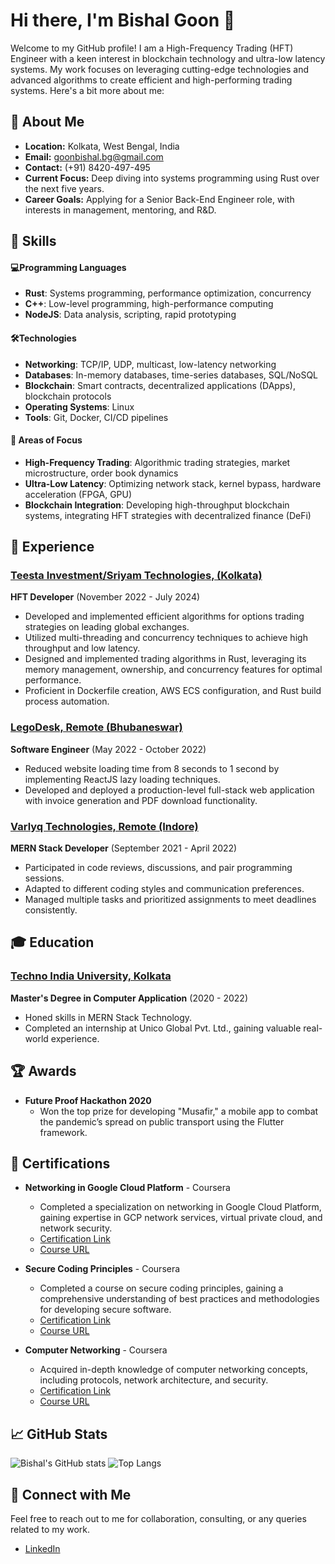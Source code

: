 # Hi there, I'm Bishal Goon 👋

Welcome to my GitHub profile! I am a High-Frequency Trading (HFT) Engineer with a keen interest in blockchain technology and ultra-low latency systems. My work focuses on leveraging cutting-edge technologies and advanced algorithms to create efficient and high-performing trading systems. Here's a bit more about me:

## 🌟 About Me

- **Location:** Kolkata, West Bengal, India
- **Email:** goonbishal.bg@gmail.com
- **Contact:** (+91) 8420-497-495
- **Current Focus:** Deep diving into systems programming using Rust over the next five years.
- **Career Goals:** Applying for a Senior Back-End Engineer role, with interests in management, mentoring, and R&D.

## 🚀 Skills

<!-- - **Programming Languages:** Rust, C, C++, JavaScript (ReactJS, Node.js)
- **High-Performance Computing:** Multi-threading, Concurrency, Low Latency Systems
- **Web Development:** MERN Stack (MongoDB, Express.js, ReactJS, Node.js), Next JS, Tailwind CSS
- **Tools & Technologies:** Docker, AWS ECS, AWS VPC Networking, Git, CI/CD -->
#### 💻Programming Languages
- **Rust**: Systems programming, performance optimization, concurrency
- **C++**: Low-level programming, high-performance computing
- **NodeJS**: Data analysis, scripting, rapid prototyping

#### 🛠️Technologies
- **Networking**: TCP/IP, UDP, multicast, low-latency networking
- **Databases**: In-memory databases, time-series databases, SQL/NoSQL
- **Blockchain**: Smart contracts, decentralized applications (DApps), blockchain protocols
- **Operating Systems**: Linux
- **Tools**: Git, Docker, CI/CD pipelines

#### 🎯 Areas of Focus
- **High-Frequency Trading**: Algorithmic trading strategies, market microstructure, order book dynamics
- **Ultra-Low Latency**: Optimizing network stack, kernel bypass, hardware acceleration (FPGA, GPU)
- **Blockchain Integration**: Developing high-throughput blockchain systems, integrating HFT strategies with decentralized finance (DeFi)


## 💼 Experience

### [Teesta Investment/Sriyam Technologies, (Kolkata)](http://teesta.co/)
**HFT Developer** (November 2022 - July 2024)
- Developed and implemented efficient algorithms for options trading strategies on leading global exchanges.
- Utilized multi-threading and concurrency techniques to achieve high throughput and low latency.
- Designed and implemented trading algorithms in Rust, leveraging its memory management, ownership, and concurrency features for optimal performance.
- Proficient in Dockerfile creation, AWS ECS configuration, and Rust build process automation.

### [LegoDesk, Remote (Bhubaneswar)](https://legodesk.com/)
**Software Engineer** (May 2022 - October 2022)
- Reduced website loading time from 8 seconds to 1 second by implementing ReactJS lazy loading techniques.
- Developed and deployed a production-level full-stack web application with invoice generation and PDF download functionality.

### [Varlyq Technologies, Remote (Indore)](https://www.varlyq.com/)
**MERN Stack Developer** (September 2021 - April 2022)
- Participated in code reviews, discussions, and pair programming sessions.
- Adapted to different coding styles and communication preferences.
- Managed multiple tasks and prioritized assignments to meet deadlines consistently.

## 🎓 Education

### [Techno India University, Kolkata](https://github.com/Bishal-9)
**Master's Degree in Computer Application** (2020 - 2022)
- Honed skills in MERN Stack Technology.
- Completed an internship at Unico Global Pvt. Ltd., gaining valuable real-world experience.

## 🏆 Awards

- **Future Proof Hackathon 2020**
  - Won the top prize for developing "Musafir," a mobile app to combat the pandemic’s spread on public transport using the Flutter framework.

## 📜 Certifications

- **Networking in Google Cloud Platform** - Coursera
  - Completed a specialization on networking in Google Cloud Platform, gaining expertise in GCP network services, virtual private cloud, and network security.
  - [Certification Link](https://coursera.org/share/538dcee9a4ad07fd8590900ab452e602)
  - [Course URL](https://www.coursera.org/specializations/networking-google-cloud-platform)

- **Secure Coding Principles** - Coursera
  - Completed a course on secure coding principles, gaining a comprehensive understanding of best practices and methodologies for developing secure software.
  - [Certification Link](https://coursera.org/share/880e528535749b1132de2305d37e8a37)
  - [Course URL](https://www.coursera.org/learn/secure-coding-principles)

- **Computer Networking** - Coursera
  - Acquired in-depth knowledge of computer networking concepts, including protocols, network architecture, and security.
  - [Certification Link](https://coursera.org/share/946d42d8aef8a6375e57772d7f7b738d)
  - [Course URL](https://www.coursera.org/learn/computer-networking)

## 📈 GitHub Stats

![Bishal's GitHub stats](https://github-readme-stats.vercel.app/api?username=Bishal-9&show_icons=true&theme=radical)
![Top Langs](https://github-readme-stats.vercel.app/api/top-langs/?username=Bishal-9&layout=compact&theme=radical)

## 🔗 Connect with Me

Feel free to reach out to me for collaboration, consulting, or any queries related to my work.

- [LinkedIn](https://www.linkedin.com/in/bishal-goon/)
